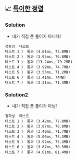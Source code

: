 ## 📈 [특이한 정렬](https://school.programmers.co.kr/learn/courses/30/lessons/120880)

### Solution

- 내가 직접 푼 풀이가 아니다!

```text
정확성  테스트
테스트 1 〉	통과 (4.61ms, 72.8MB)
테스트 2 〉	통과 (3.95ms, 76.8MB)
테스트 3 〉	통과 (13.24ms, 79.2MB)
테스트 4 〉	통과 (3.99ms, 74.7MB)
테스트 5 〉	통과 (3.53ms, 71.2MB)
테스트 6 〉	통과 (3.41ms, 74MB)
테스트 7 〉	통과 (3.31ms, 71.4MB)
```

### Solution2

- 내가 직접 푼 풀이가 아님!

```text
정확성  테스트
테스트 1 〉	통과 (3.42ms, 77.8MB)
테스트 2 〉	통과 (3.87ms, 78.8MB)
테스트 3 〉	통과 (3.40ms, 71.7MB)
테스트 4 〉	통과 (5.06ms, 75.3MB)
테스트 5 〉	통과 (3.92ms, 75.3MB)
테스트 6 〉	통과 (3.67ms, 70.5MB)
테스트 7 〉	통과 (4.01ms, 81.4MB)
```
